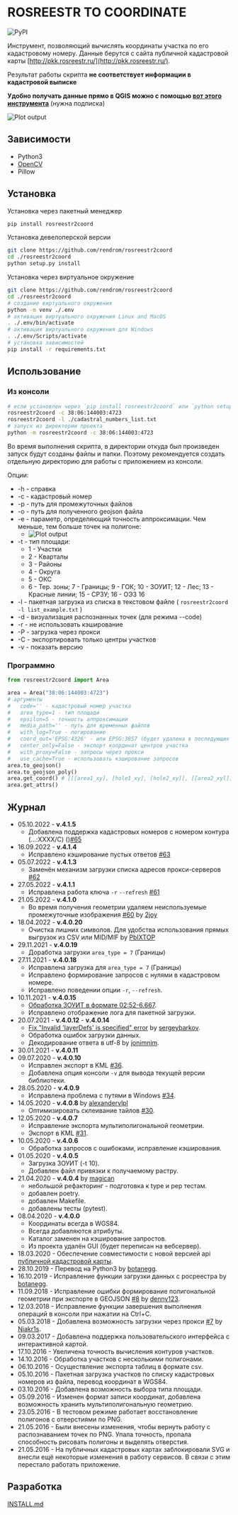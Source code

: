 # ROSREESTR TO COORDINATE

![PyPI](https://img.shields.io/pypi/v/rosreestr2coord?style=flat-square)

Инструмент, позволяющий вычислять координаты участка по его кадастровому номеру.
Данные берутся с сайта публичной кадастровой карты [http://pkk.rosreestr.ru/](http://pkk.rosreestr.ru/).

Результат работы скрипта **не соответствует информации в кадастровой выписке**

**Удобно получать данные прямо в QGIS можно с помощью [вот этого инструмента](https://nextgis.ru/blog/ngq-rr/)** (нужна подписка)

![Plot output](https://raw.githubusercontent.com/rendrom/rosreestr2coord/master/images/plot_example.png)

## Зависимости

- Python3
- [OpenCV](http://opencv.org/)
- Pillow

## Установка

Установка через пакетный менеджер

```bash
pip install rosreestr2coord
```

Установка девелоперской версии

```bash
git clone https://github.com/rendrom/rosreestr2coord
cd ./rosreestr2coord
python setup.py install
```

Установка через виртуальное окружение

```bash
git clone https://github.com/rendrom/rosreestr2coord
cd ./rosreestr2coord
# создание виртуального окружения
python -m venv ./.env
# активация виртуального окружения Linux and MacOS
. ./.env/bin/activate
# активация виртуального окружения для Windows
. ./.env/Scripts/activate
# установка зависимостей
pip install -r requirements.txt
```

## Использование

### Из консоли

```bash
# если установлен через `pip install rosreestr2coord` или `python setup.py install`
rosreestr2coord -c 38:06:144003:4723
rosreestr2coord -l ./cadastral_numbers_list.txt
# запуск из директории проекта
python -m rosreestr2coord -c 38:06:144003:4723
```

Во время выполнения скрипта, в директории откуда был произведен запуск будут созданы файлы и папки.
Поэтому рекомендуется создать отдельную директорию для работы с приложением из консоли.

Опции:

- -h - справка
- -c - кадастровый номер
- -p - путь для промежуточных файлов
- -o - путь для полученного geojson файла
- -e - параметр, определяющий точность аппроксимации. Чем меньше, тем больше точек на полигоне:
  - ![Plot output](https://raw.githubusercontent.com/rendrom/rosreestr2coord/master/images/epsilon.png)
- -t - тип площади:
  - 1 - Участки
  - 2 - Кварталы
  - 3 - Районы
  - 4 - Округа
  - 5 - ОКС
  - 6 - Тер. зоны; 7 - Границы; 9 - ГОК; 10 - ЗОУИТ; 12 - Лес; 13 - Красные линии; 15 - СРЗУ; 16 - ОЭЗ 16
- -l - пакетная загрузка из списка в текстовом файле ( `rosreestr2coord -l list_example.txt` )
- -d - визуализация распознанных точек (для режима --code)
- -r - не использовать кэширование
- -P - загрузка через прокси
- -C - экспортировать только центры участков
- -v - показать версию

### Программно

```python
from rosreestr2coord import Area

area = Area("38:06:144003:4723")
# аргументы
#   code='' - кадастровый номер участка
#   area_type=1 - тип площади
#   epsilon=5 - точность аппроксимации
#   media_path='' - путь для временных файлов
#   with_log=True - логирование
#   coord_out='EPSG:4326' - или EPSG:3857 (будет удалена в последующих версиях)
#   center_only=False - экспорт координат центров участка
#   with_proxy=False - запросы через прокси
#   use_cache=True - использовать кэширование запросов
area.to_geojson()
area.to_geojson_poly()
area.get_coord() # [[[area1_xy], [hole1_xy], [hole2_xy]], [[area2_xyl]]]
area.get_attrs()
```

## Журнал

- 05.10.2022 - **v.4.1.5**
  - Добавлена поддержка кадастровых номеров с номером контура (...:XXXX/C) ()[#65](https://github.com/rendrom/rosreestr2coord/issues/65)
- 16.09.2022 - **v.4.1.4**
  - Исправлено кэширование пустых ответов [#63](https://github.com/rendrom/rosreestr2coord/issues/63)
- 05.07.2022 - **v.4.1.3**
  - Заменён механизм загрузки списка адресов прокси-серверов [#62](https://github.com/rendrom/rosreestr2coord/issues/62)
- 27.05.2022 - **v.4.1.1**
  - Исправлена работа ключа `-r` `--refresh` [#61](https://github.com/rendrom/rosreestr2coord/issues/61)
- 21.05.2022 - **v.4.1.0**
  - Во время получения геометрии удаляем неиспользуемые промежуточные изображения [#60](https://github.com/rendrom/rosreestr2coord/pull/60) by [2joy](https://github.com/2joy)
- 18.04.2022 - **v.4.0.20**
  - Очистка лишних символов. Для удобства использования прямых выгрузок из CSV или MID/MIF by [PbIXTOP](https://github.com/PbIXTOP)
- 29.11.2021 - **v.4.0.19**
  - Доработка загрузки `area_type = 7` (Границы)
- 27.11.2021 - **v.4.0.18**
  - Исправлена загрузка для `area_type = 7` (Границы)
  - Исправлено формирование запросов с нулями в кадастровом номере.
  - Исправлено поведении опции `-r`, `--refresh`.
- 10.11.2021 - **v.4.0.15**
  - [Обработка ЗОУИТ в формате 02:52-6.667](https://github.com/rendrom/rosreestr2coord/issues/53).
  - Исправлено отображение лога для пакетной загрузки.
- 20.07.2021 - **v.4.0.12** - **v.4.0.14**
  - [Fix "Invalid 'layerDefs' is specified" error](https://github.com/rendrom/rosreestr2coord/pull/45) by [sergeybarkov](https://github.com/sergeybarkov).
  - Обработка ошибок загрузки данных.
  - Декодирование ответа в utf-8 by [jonimnim](https://github.com/jonimnim).
- 30.01.2021 - **v.4.0.11**
- 09.07.2020 - **v.4.0.10**
  - Исправлен экспорт в KML [#36](https://github.com/rendrom/rosreestr2coord/issues/36).
  - Добавлена опция консоли `-v` для вывода текущей версии библиотеки.
- 28.05.2020 - **v.4.0.9**
  - Исправлена проблема с путями в Windows [#34](https://github.com/rendrom/rosreestr2coord/issues/30).
- 14.05.2020 - **v.4.0.8** by [alexandervlpl](https://github.com/alexandervlpl)
  - Оптимизировать склеивание тайлов [#30](https://github.com/rendrom/rosreestr2coord/issues/30).
- 12.05.2020 - **v.4.0.7**
  - Исправление экспорта мультиполигональной геометрии.
  - Экспорт в KML [#31](https://github.com/rendrom/rosreestr2coord/issues/31).
- 10.05.2020 - **v.4.0.6**
  - Обработка запросов с ошибоками, исправление кэширования.
- 01.05.2020 - **v.4.0.5**
  - Загрузка ЗОУИТ (-t 10).
  - Добавлен файл привязки к получаемому растру.
- 21.04.2020 - **v.4.0.4** by [magican](https://github.com/magican)
  - небольшой рефакторинг - подготовка к type и pep тестам.
  - добавлен poetry.
  - добавлен Makefile.
  - добавлены тесты (pytest).
- 08.04.2020 - **v.4.0.0**
  - Координаты всегда в WGS84.
  - Всегда добавляются атрибуты.
  - Каталог заменен на кэширование запростов.
  - Из проекта удалён GUI (будет переписан на вебсервер).
- 18.03.2020 - Обеспечение совместимости с новой версией api [публичной кадастровой карты](https://pkk.rosreestr.ru/).
- 28.10.2019 - Перевод на Python3 by [botanegg](https://github.com/botanegg).
- 16.10.2019 - Исправление функции загрузки данных с росреестра by [botanegg](https://github.com/botanegg).
- 11.09.2018 - Исправление ошибки формирование полигональной геометрии при экспорте в GEOJSON [#8](https://github.com/rendrom/rosreestr2coord/issues/8) by [denny123](https://github.com/denny123).
- 12.03.2018 - Исправление функции завершения выполнения операций в консоли при нажатии на Ctrl+C.
- 05.03.2018 - Добавлена возможность загрузки через прокси [#7](https://github.com/rendrom/rosreestr2coord/issues/5) by [Niakr1s](https://github.com/Niakr1s).
- 09.03.2017 - Добавлена поддержка пользовательского интерфейса с интерактивной картой.
- 17.10.2016 - Увеличена точность вычисления контуров участков.
- 14.10.2016 - Обработка участков с несколькими полигонами.
- 06.10.2016 - Осуществление экспорта таблиц в формате csv.
- 05.10.2016 - Пакетная загрузка участков по списку кадастровых номеров из файла, перевод координат в WGS84.
- 03.10.2016 - Добавлена возможность выбора типа площади.
- 05.09.2016 - Изменен формат записи координат, добавлена возможность хранить мультиполигональную геометрию.
- 23.05.2016 - В тестовом режиме работает восстановление полигонов с отверстиями по PNG.
- 21.05.2016 - Были внесены изменения, чтобы вернуть работу с распознаванием точек по PNG. Упала точность, пропала способность рисовать полигоны и выделять отверстия.
- 21.05.2016 - На публичных кадастровых картах заблокировали SVG и внесли ещё некоторые изменения в работу сервисов. В связи с этим перестало работать приложение.

## Разработка

[INSTALL.md](https://github.com/rendrom/rosreestr2coord/edit/master/README.md)
